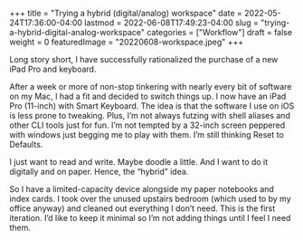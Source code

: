 +++
title = "Trying a hybrid (digital/analog) workspace"
date = 2022-05-24T17:36:00-04:00
lastmod = 2022-06-08T17:49:23-04:00
slug = "trying-a-hybrid-digital-analog-workspace"
categories = ["Workflow"]
draft = false
weight = 0
featuredImage = "20220608-workspace.jpeg"
+++

Long story short, I have successfully rationalized the purchase of a new iPad Pro and keyboard.

After a week or more of non-stop tinkering with nearly every bit of software on my Mac, I had a fit and decided to switch things up. I now have an iPad Pro (11-inch) with Smart Keyboard. The idea is that the software I use on iOS is less prone to tweaking. Plus, I’m not always futzing with shell aliases and other CLI tools just for fun. I’m not tempted by a 32-inch screen peppered with windows just begging me to play with them. I’m still thinking Reset to Defaults.

I just want to read and write. Maybe doodle a little. And I want to do it digitally and on paper. Hence, the “hybrid” idea.

So I have a limited-capacity device alongside my paper notebooks and index cards. I took over the unused upstairs bedroom (which used to by my office anyway) and cleaned out everything I don’t need. This is the first iteration. I’d like to keep it minimal so I’m not adding things until I feel I need them.

[//]: # "Exported with love from a post written in Org mode"
[//]: # "- https://github.com/kaushalmodi/ox-hugo"
